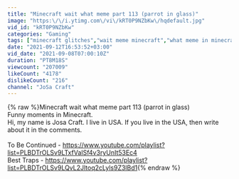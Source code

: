 ```yaml
---
title: "Minecraft wait what meme part 113 (parrot in glass)"
image: "https:\/\/i.ytimg.com\/vi\/kRT0P9NZbKw\/hqdefault.jpg"
vid_id: "kRT0P9NZbKw"
categories: "Gaming"
tags: ["minecraft glitches","wait meme minecraft","what meme in minecraft"]
date: "2021-09-12T16:53:52+03:00"
vid_date: "2021-09-08T07:00:10Z"
duration: "PT8M18S"
viewcount: "207009"
likeCount: "4178"
dislikeCount: "216"
channel: "JoSa Craft"
---
```

{% raw %}Minecraft wait what meme part 113 (parrot in glass)<br />Funny moments in Minecraft.<br />Hi, my name is Josa Craft. I live in USA. If you live in the USA, then write about it in the comments.<br /><br />To Be Continued - <a rel="nofollow" target="blank" href="https://www.youtube.com/playlist?list=PLBDTrOLSv9LTxfVaISf4v3ryUnIt53Ec4">https://www.youtube.com/playlist?list=PLBDTrOLSv9LTxfVaISf4v3ryUnIt53Ec4</a><br />Best Traps - <a rel="nofollow" target="blank" href="https://www.youtube.com/playlist?list=PLBDTrOLSv9LQvL2Jltoq2cLyls9Z3lBd1">https://www.youtube.com/playlist?list=PLBDTrOLSv9LQvL2Jltoq2cLyls9Z3lBd1</a>{% endraw %}
